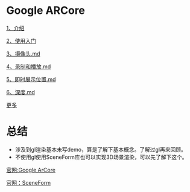 # Google ARCore

[1、介绍](mds/1、介绍.md)

[2、使用入门](mds/2、使用入门.md)

[3、摄像头.md](mds/3、摄像头.md)

[4、录制和播放.md](mds/4、录制和播放.md)

[5、即时展示位置.md](mds/5、即时展示位置.md)

[6、深度.md](mds/6、深度.md)

[更多]()

# 总结

- 涉及到gl渲染基本未写demo，算是了解下基本概念。了解过gl再来回顾。
- 不使用gl使用SceneForm库也可以实现3D场景渲染，可以先了解下这个。

[官网:Google ArCore](https://developers.google.cn/ar/develop)

[官网：SceneForm](https://developers.google.cn/sceneform/develop)
